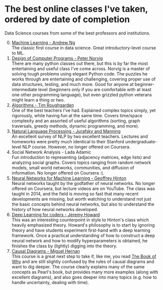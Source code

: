 # The best online classes I've taken, ordered by date of completion

Data Science courses from some of the best professors and institutions.

0. [Machine Learning - Andrew Ng](https://www.coursera.org/learn/machine-learning)  
  The classic first course in data science. Great introductory-level course to ML.
1. [Design of Computer Programs - Peter Norvig](https://www.udacity.com/course/design-of-computer-programs--cs212)  
  There are many python classes out there, but this is by far the most entertaining and useful class I've come across. Norvig is a master of solving tough problems using elegant Python code. The puzzles he works through are entertaining and challenging, covering proper use of data structures, testing, and much more. Good for anyone at beginner-intermediate level (beginners only if you are comfortable with at least one other programming language), but even grizzled python veterans might learn a thing or two.
2. [Algorithms - Tim Roughgarden](https://www.coursera.org/specializations/algorithms)  
  One of the best teachers I've had. Explained complex topics simply, yet rigorously, while having fun at the same time. Covers time/space complexity and an assorted of useful algorithms (sorting, graph traversals, greedy methods, dynamic programming, and more). 
3. [Natural Language Processing - Jurafsky and Manning](https://web.stanford.edu/~jurafsky/NLPCourseraSlides.html)  
  An excellent survey of NLP by two excellent teachers. Lectures and homeworks were pretty much identical to their Stanford undergraduate-level NLP course. However, no longer offered on Coursera.
4. Social Network Analysis - Lada Adamic  
  Fun introduction to representing (adjacency matrices, edge lists) and analyzing social graphs. Covers topics ranging from random network models, small world networks, communities, and diffusion of information. No longer offered on Coursera :(.
5. [Neural Networks for Machine Learning - Geoffrey Hinton](https://www.youtube.com/watch?v=cbeTc-Urqak&list=PLoRl3Ht4JOcdU872GhiYWf6jwrk_SNhz9)  
  Neural networks taught by the godfather of neural networks. No longer offered on Coursera, but lecture videos are on YouTube. The class was taught in 2014, and the field is moving so fast that many recent developments are missing, but worth watching to understand not just the basic concepts behind neural networks, but also to understand the history of how neural networks developed.
6. [Deep Learning for coders - Jeremy Howard](https://course.fast.ai/)  
  This was an interesting counterpoint in style to Hinton's class which heavily emphasized theory. Howard's philosophy is to start by ignoring theory and have students experiment first-hand with a deep learning framework. Once a practical understanding of how to construct a deep neural network and how to modify hyperparameters is obtained, he finishes the class by (lightly) digging into the theory.
7. [Causal Diagrams - Miguel Hernan](https://www.edx.org/course/causal-diagrams-draw-your-assumptions-before-your-conclusions)  
  This course is a great next step to take if, like me, you read [The Book of Why](book_reviews.md) and are still slightly confused by the rules of causal diagrams and want to dig deeper. The course clearly explains many of the same concepts as Pearl's book, but provides many more examples (along with excellent diagrams), and also goes deeper into many topics (e.g. how to handle uncertainty, dealing with time).
